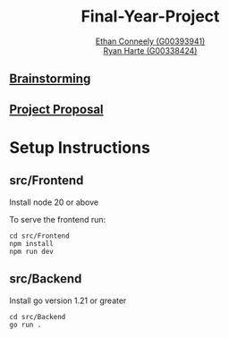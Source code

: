 <h1 align="center">
  Final-Year-Project
</h1>

<p align="center">
  <a href="https://github.com/IrishBruse">Ethan Conneely (G00393941)</a>  
  <br>
  <a href="https://github.com/The-Mad-Ryanosaurus">Ryan Harte (G00338424)</a>
  <br>

## [Brainstorming](./Documentation/Brainstorming.md)

## [Project Proposal](./Documentation/Proposal.md)

# Setup Instructions

## src/Frontend

Install node 20 or above

To serve the frontend run:

```shell
cd src/Frontend
npm install
npm run dev
```

## src/Backend

Install go version 1.21 or greater

```shell
cd src/Backend
go run .
```
